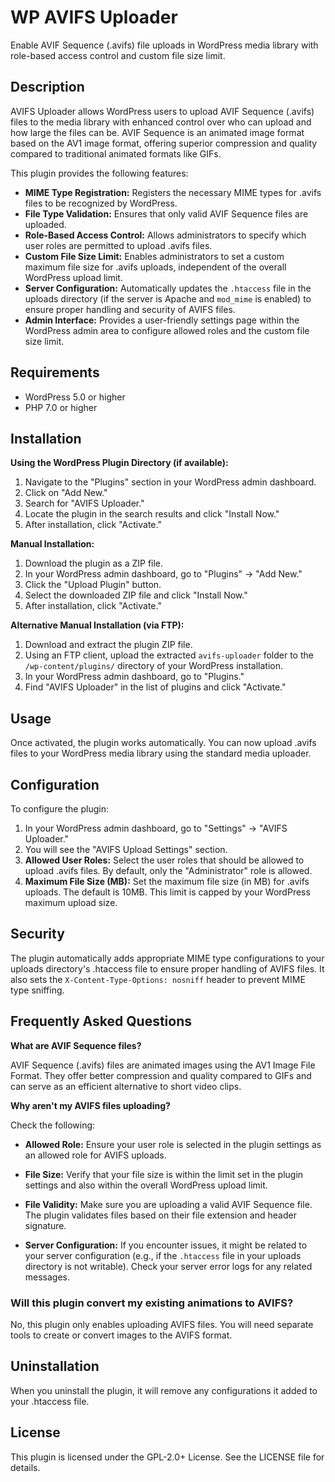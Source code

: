 # WP AVIFS Uploader

Enable AVIF Sequence (.avifs) file uploads in WordPress media library with role-based access control and custom file size limit.

## Description

AVIFS Uploader allows WordPress users to upload AVIF Sequence (.avifs) files to the media library with enhanced control over who can upload and how large the files can be. AVIF Sequence is an animated image format based on the AV1 image format, offering superior compression and quality compared to traditional animated formats like GIFs.

This plugin provides the following features:

- **MIME Type Registration:** Registers the necessary MIME types for .avifs files to be recognized by WordPress.
- **File Type Validation:** Ensures that only valid AVIF Sequence files are uploaded.
- **Role-Based Access Control:** Allows administrators to specify which user roles are permitted to upload .avifs files.
- **Custom File Size Limit:** Enables administrators to set a custom maximum file size for .avifs uploads, independent of the overall WordPress upload limit.
- **Server Configuration:** Automatically updates the `.htaccess` file in the uploads directory (if the server is Apache and `mod_mime` is enabled) to ensure proper handling and security of AVIFS files.
- **Admin Interface:** Provides a user-friendly settings page within the WordPress admin area to configure allowed roles and the custom file size limit.

## Requirements

- WordPress 5.0 or higher
- PHP 7.0 or higher

## Installation

**Using the WordPress Plugin Directory (if available):**

1.  Navigate to the "Plugins" section in your WordPress admin dashboard.
2.  Click on "Add New."
3.  Search for "AVIFS Uploader."
4.  Locate the plugin in the search results and click "Install Now."
5.  After installation, click "Activate."

**Manual Installation:**

1.  Download the plugin as a ZIP file.
2.  In your WordPress admin dashboard, go to "Plugins" -> "Add New."
3.  Click the "Upload Plugin" button.
4.  Select the downloaded ZIP file and click "Install Now."
5.  After installation, click "Activate."

**Alternative Manual Installation (via FTP):**

1.  Download and extract the plugin ZIP file.
2.  Using an FTP client, upload the extracted `avifs-uploader` folder to the `/wp-content/plugins/` directory of your WordPress installation.
3.  In your WordPress admin dashboard, go to "Plugins."
4.  Find "AVIFS Uploader" in the list of plugins and click "Activate."

## Usage

Once activated, the plugin works automatically. You can now upload .avifs files to your WordPress media library using the standard media uploader.

## Configuration

To configure the plugin:

1.  In your WordPress admin dashboard, go to "Settings" -> "AVIFS Uploader."
2.  You will see the "AVIFS Upload Settings" section.
3.  **Allowed User Roles:** Select the user roles that should be allowed to upload .avifs files. By default, only the "Administrator" role is allowed.
4.  **Maximum File Size (MB):** Set the maximum file size (in MB) for .avifs uploads. The default is 10MB.  This limit is capped by your WordPress maximum upload size.

## Security

The plugin automatically adds appropriate MIME type configurations to your uploads directory's .htaccess file to ensure proper handling of AVIFS files. It also sets the `X-Content-Type-Options: nosniff` header to prevent MIME type sniffing.

## Frequently Asked Questions

**What are AVIF Sequence files?**

AVIF Sequence (.avifs) files are animated images using the AV1 Image File Format. They offer better compression and quality compared to GIFs and can serve as an efficient alternative to short video clips.

**Why aren't my AVIFS files uploading?**

Check the following:
- **Allowed Role:** Ensure your user role is selected in the plugin settings as an allowed role for AVIFS uploads.
- **File Size:** Verify that your file size is within the limit set in the plugin settings and also within the overall WordPress upload limit.
- **File Validity:** Make sure you are uploading a valid AVIF Sequence file. The plugin validates files based on their file extension and header signature.

- **Server Configuration:** If you encounter issues, it might be related to your server configuration (e.g., if the `.htaccess` file in your uploads directory is not writable). Check your server error logs for any related messages.

### Will this plugin convert my existing animations to AVIFS?
No, this plugin only enables uploading AVIFS files. You will need separate tools to create or convert images to the AVIFS format.

## Uninstallation

When you uninstall the plugin, it will remove any configurations it added to your .htaccess file.

## License

This plugin is licensed under the GPL-2.0+ License. See the LICENSE file for details.
